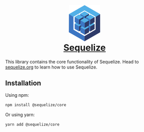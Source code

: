 <div align="center">
  <img src="https://raw.githubusercontent.com/sequelize/sequelize/main/logo.svg" width="100" alt="Sequelize logo" />
  <h1 align="center" style="margin-top: 0;"><a href="https://sequelize.org">Sequelize</a></h1>
</div>

This library contains the core functionality of Sequelize. Head to [sequelize.org](https://sequelize.org) to learn how to use Sequelize.

## Installation

Using npm:

```sh
npm install @sequelize/core
```

Or using yarn:

```sh
yarn add @sequelize/core
```
